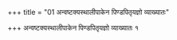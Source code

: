 +++
title = "01 अन्वष्टक्यस्थालीपाकेन पिण्डपितृयज्ञो व्याख्यातः"

+++
अन्वष्टक्यस्थालीपाकेन पिण्डपितृयज्ञो व्याख्यातः १
